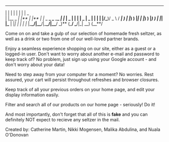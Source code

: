 ---

| | | | | | | | _  
| |\_\_ _ _| |** | |** | |_ \_ **\_ \_** \_**\_ _| |_
| _ \| | | | _ \| _ \| | | | |/_**)/ \_ \ / **_|_ _)
| |_) ) |_| | |_) ) |_) ) | |_| |\_** | |_| | | | |_
|\_**\_/|\_\_**/|\_**\_/|\_\_**/ \_)** (\_**/ \_**/|\_| \_\_)
(\_\_**/

Come on on and take a gulp of our selection of homemade fresh seltzer, as well as a drink or two from one of our well-loved partner brands.

Enjoy a seamless experience shopping on our site, either as a guest or a logged-in user. Don't want to worry about another e-mail and password to keep track of? No problem, just sign up using your Google account - and don't worry about your data!

Need to step away from your computer for a moment? No worries. Rest assured, your cart will persist throughout refreshes and browser closures.

Keep track of all your previous orders on your home page, and edit your display information easily.

Filter and search all of our products on our home page - seriously! Do it!

And most importantly, don't forget that all of this is **fake** and you can definitely NOT expect to recieve any seltzer in the mail.

Created by: Catherine Martin, Nikki Mogensen, Malika Abdulina, and Nuala O'Donovan
